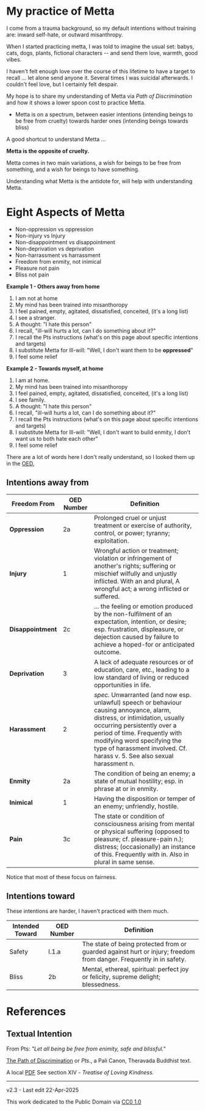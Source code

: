 ﻿# My practice of Metta

I come from a trauma background, so my default intentions without training are: inward self-hate, or outward misanthropy.

When I started practicing metta, I was told to imagine the usual set: babys, cats, dogs, plants, fictional characters -- and send them love, warmth, good vibes. 

I haven't felt enough love over the course of this lifetime to have a target to recall ... let alone send anyone it. Several times I was suicidal afterwards. I couldn't feel love, but I certainly felt despair.

My hope is to share my understanding of Metta via *Path of Discrimination* and how it shows a lower spoon cost to practice Metta.

* Metta is on a spectrum, between easier intentions (intending beings to be free from cruelty) towards harder ones (intending beings towards bliss)

A good shortcut to understand Metta ...

**Metta is the opposite of cruelty.**

Metta comes in two main variations, a wish for beings to be free from something, and a wish for beings to have something.

Understanding what Metta is the antidote for, will help with understanding Metta.

# Eight Aspects of Metta

* Non-oppression vs oppression
* Non-injury vs Injury
* Non-disappointment vs disappointment
* Non-deprivation vs deprivation
* Non-harrassment vs harrassment
* Freedom from enmity, not inimical
* Pleasure not pain
* Bliss not pain

**Example 1 - Others away from home**

1. I am not at home
1. My mind has been trained into misanthoropy
1. I feel pained, empty, agitated, dissatisfied, conceited, (it's a long list)
1. I see a stranger.
1. A thought: "I hate this person"
1. I recall, "ill-will hurts a lot, can I do something about it?"
1. I recall the Pts instructions (what's on this page about specific intentions and targets)
1. I substitute Metta for Ill-will: "Well, I don't want them to be **oppressed**"
1. I feel some relief

**Example 2 - Towards myself, at home**

1. I am at home.
1. My mind has been trained into misanthoropy
1. I feel pained, empty, agitated, dissatisfied, conceited, (it's a long list)
1. I see family.
1. A thought: "I hate this person"
1. I recall, "ill-will hurts a lot, can I do something about it?"
1. I recall the Pts instructions (what's on this page about specific intentions and targets)
1. I substitute Metta for Ill-will: "Well, I don't want to build enmity, I don't want us to both hate each other"
1. I feel some relief

There are a lot of words here I don't really understand, so I looked them up in the [OED.](https://www.oed.com/)

## Intentions away from

| Freedom From | OED Number | Definition | 
| ------------ | ---------- | ---------- |
| **Oppression**      | 2a | Prolonged cruel or unjust treatment or exercise of authority, control, or power; tyranny; exploitation. |
| **Injury**          | 1  | Wrongful action or treatment; violation or infringement of another's rights; suffering or mischief wilfully and unjustly inflicted. With an and plural, A wrongful act; a wrong inflicted or suffered.|
| **Disappointment**  | 2c | ... the feeling or emotion produced by the non-fulfilment of an expectation, intention, or desire; esp. frustration, displeasure, or dejection caused by failure to achieve a hoped-for or anticipated outcome. |
| **Deprivation**     | 3 | A lack of adequate resources or of education, care, etc., leading to a low standard of living or reduced opportunities in life. |
| **Harassment**      | 2 | *spec.* Unwarranted (and now esp. unlawful) speech or behaviour causing annoyance, alarm, distress, or intimidation, usually occurring persistently over a period of time. Frequently with modifying word specifying the type of harassment involved. Cf. harass v. 5. See also sexual harassment n. |
| **Enmity**          | 2a | The condition of being an enemy; a state of mutual hostility; esp. in phrase at or in enmity. |
| **Inimical**        | 1 |  Having the disposition or temper of an enemy; unfriendly, hostile.|
| **Pain**            | 3c | The state or condition of consciousness arising from mental or physical suffering (opposed to pleasure; cf. pleasure-pain n.); distress; (occasionally) an instance of this. Frequently with in. Also in plural in same sense. |

Notice that most of these focus on fairness.

## Intentions toward

These intentions are harder, I haven't practiced with them much.

| Intended Toward | OED Number | Definition |
| ----------------|------------|------------|
| Safety | I.1.a | The state of being protected from or guarded against hurt or injury; freedom from danger. Frequently in in safety. |
| Bliss | 2b | Mental, ethereal, spiritual: perfect joy or felicity, supreme delight; blessedness. |

# References

## Textual Intention

From Pts: *"Let all being be free from enimity, safe and blissful."*

[The Path of Discrimination](https://en.wikipedia.org/wiki/Pa%E1%B9%ADisambhid%C4%81magga) or *Pts.*, a Pali Canon, Theravada Buddhist text.

A local [PDF](./archive/patisambhidamagga_en_version_20230910.pdf) See section XIV - *Treatise of Loving Kindness.*

-----

v2.3 - Last edit 22-Apr-2025

This work dedicated to the Public Domain via [CC0 1.0](https://creativecommons.org/publicdomain/zero/1.0/)
